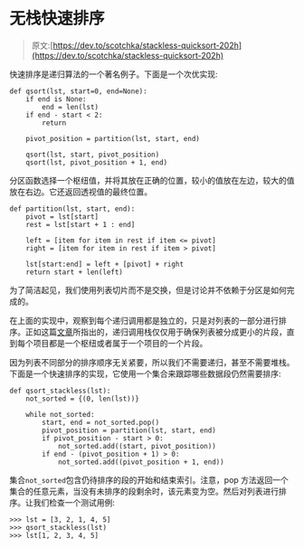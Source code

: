 # 无栈快速排序

> 原文:[https://dev.to/scotchka/stackless-quicksort-202h](https://dev.to/scotchka/stackless-quicksort-202h)

快速排序是递归算法的一个著名例子。下面是一个次优实现:

```
def qsort(lst, start=0, end=None):
    if end is None:
        end = len(lst)
    if end - start < 2:
        return

    pivot_position = partition(lst, start, end)

    qsort(lst, start, pivot_position)
    qsort(lst, pivot_position + 1, end) 
```

分区函数选择一个枢纽值，并将其放在正确的位置，较小的值放在左边，较大的值放在右边。它还返回透视值的最终位置。

```
def partition(lst, start, end):
    pivot = lst[start]
    rest = lst[start + 1 : end]

    left = [item for item in rest if item <= pivot]
    right = [item for item in rest if item > pivot]

    lst[start:end] = left + [pivot] + right
    return start + len(left) 
```

为了简洁起见，我们使用列表切片而不是交换，但是讨论并不依赖于分区是如何完成的。

在上面的实现中，观察到每个递归调用都是独立的，只是对列表的一部分进行排序。正如这篇[文章](https://bertrandmeyer.com/2014/12/07/lampsort/)所指出的，递归调用栈仅仅用于确保列表被分成更小的片段，直到每个项目都是一个枢纽或者属于一个项目的一个片段。

因为列表不同部分的排序顺序无关紧要，所以我们不需要递归，甚至不需要堆栈。下面是一个快速排序的实现，它使用一个集合来跟踪哪些数据段仍然需要排序:

```
def qsort_stackless(lst):
    not_sorted = {(0, len(lst))}

    while not_sorted:
        start, end = not_sorted.pop()
        pivot_position = partition(lst, start, end)
        if pivot_position - start > 0:
            not_sorted.add((start, pivot_position))
        if end - (pivot_position + 1) > 0:
            not_sorted.add((pivot_position + 1, end)) 
```

集合`not_sorted`包含仍待排序的段的开始和结束索引。注意，pop 方法返回一个集合的任意元素，当没有未排序的段剩余时，该元素变为空。然后对列表进行排序。让我们检查一个测试用例:

```
>>> lst = [3, 2, 1, 4, 5]
>>> qsort_stackless(lst)
>>> lst[1, 2, 3, 4, 5] 
```